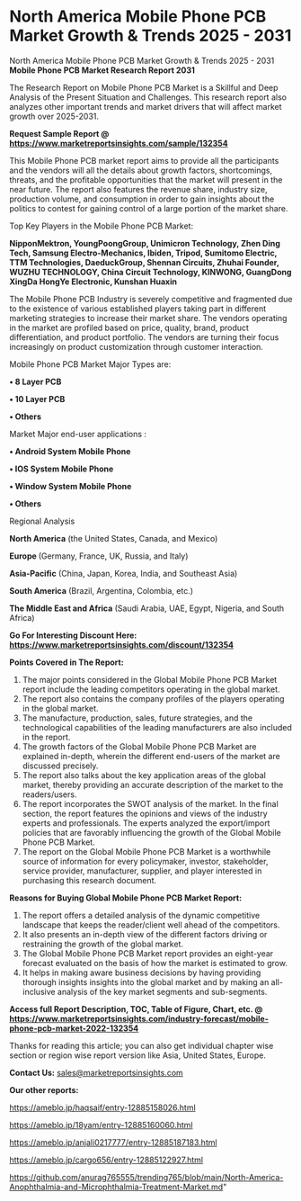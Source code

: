# North America Mobile Phone PCB Market Growth & Trends 2025 - 2031
North America Mobile Phone PCB Market Growth & Trends 2025 - 2031
<strong>Mobile Phone PCB Market Research Report 2031</strong>

The Research Report on Mobile Phone PCB Market is a Skillful and Deep Analysis of the Present Situation and Challenges. This research report also analyzes other important trends and market drivers that will affect market growth over 2025-2031.

<strong>Request Sample Report @ <a href=https://www.marketreportsinsights.com/sample/132354>https://www.marketreportsinsights.com/sample/132354</a></strong>

This Mobile Phone PCB market report aims to provide all the participants and the vendors will all the details about growth factors, shortcomings, threats, and the profitable opportunities that the market will present in the near future. The report also features the revenue share, industry size, production volume, and consumption in order to gain insights about the politics to contest for gaining control of a large portion of the market share.

Top Key Players in the Mobile Phone PCB Market:

<strong>NipponMektron, YoungPoongGroup, Unimicron Technology, Zhen Ding Tech, Samsung Electro-Mechanics, Ibiden, Tripod, Sumitomo Electric, TTM Technologies, DaeduckGroup, Shennan Circuits, Zhuhai Founder, WUZHU TECHNOLOGY, China Circuit Technology, KINWONG, GuangDong XingDa HongYe Electronic, Kunshan Huaxin</strong>

The Mobile Phone PCB Industry is severely competitive and fragmented due to the existence of various established players taking part in different marketing strategies to increase their market share. The vendors operating in the market are profiled based on price, quality, brand, product differentiation, and product portfolio. The vendors are turning their focus increasingly on product customization through customer interaction.

Mobile Phone PCB Market Major Types are:

<strong>• 8 Layer PCB

• 10 Layer PCB

• Others</strong>

Market Major end-user applications :

<strong>• Android System Mobile Phone

• IOS System Mobile Phone

• Window System Mobile Phone

• Others</strong>

Regional Analysis

</u><strong><b>North America</b></strong> (the United States, Canada, and Mexico)

<strong><b>Europe </b></strong>(Germany, France, UK, Russia, and Italy)

<strong><b>Asia-Pacific</b></strong> (China, Japan, Korea, India, and Southeast Asia)

<strong><b>South America</b></strong> (Brazil, Argentina, Colombia, etc.)

<strong><b>The Middle East and Africa</b></strong> (Saudi Arabia, UAE, Egypt, Nigeria, and South Africa)

<strong>Go For Interesting Discount Here: <a href=https://www.marketreportsinsights.com/discount/132354>https://www.marketreportsinsights.com/discount/132354</a></strong>

<strong>Points Covered in The Report:</strong>
<ol>
  <li>The major points considered in the Global Mobile Phone PCB Market report include the leading competitors operating in the global market.</li>
  <li>The report also contains the company profiles of the players operating in the global market.</li>
  <li>The manufacture, production, sales, future strategies, and the technological capabilities of the leading manufacturers are also included in the report.</li>
  <li>The growth factors of the Global Mobile Phone PCB Market are explained in-depth, wherein the different end-users of the market are discussed precisely.</li>
  <li>The report also talks about the key application areas of the global market, thereby providing an accurate description of the market to the readers/users.</li>
  <li>The report incorporates the SWOT analysis of the market. In the final section, the report features the opinions and views of the industry experts and professionals. The experts analyzed the export/import policies that are favorably influencing the growth of the Global Mobile Phone PCB Market.</li>
  <li>The report on the Global Mobile Phone PCB Market is a worthwhile source of information for every policymaker, investor, stakeholder, service provider, manufacturer, supplier, and player interested in purchasing this research document.</li>
</ol>
<strong>Reasons for Buying Global Mobile Phone PCB Market Report:</strong>

<ol>
  <li>The report offers a detailed analysis of the dynamic competitive landscape that keeps the reader/client well ahead of the competitors.</li>
  <li>It also presents an in-depth view of the different factors driving or restraining the growth of the global market.</li>
  <li>The Global Mobile Phone PCB Market report provides an eight-year forecast evaluated on the basis of how the market is estimated to grow.</li>
  <li>It helps in making aware business decisions by having providing thorough insights insights into the global market and by making an all-inclusive analysis of the key market segments and sub-segments.</li>
</ol>
<strong>Access full Report Description, TOC, Table of Figure, Chart, etc. @ <a href=https://www.marketreportsinsights.com/industry-forecast/mobile-phone-pcb-market-2022-132354>https://www.marketreportsinsights.com/industry-forecast/mobile-phone-pcb-market-2022-132354</a></strong>


Thanks for reading this article; you can also get individual chapter wise section or region wise report version like Asia, United States, Europe.

<strong>Contact Us:</strong>
sales@marketreportsinsights.com

<strong>Our other reports:</strong>

<a href=https://ameblo.jp/haqsaif/entry-12885158026.html>https://ameblo.jp/haqsaif/entry-12885158026.html</a>

<a href=https://ameblo.jp/18yam/entry-12885160060.html>https://ameblo.jp/18yam/entry-12885160060.html</a>

<a href=https://ameblo.jp/anjali0217777/entry-12885187183.html>https://ameblo.jp/anjali0217777/entry-12885187183.html</a>

<a href=https://ameblo.jp/cargo656/entry-12885122927.html>https://ameblo.jp/cargo656/entry-12885122927.html</a>

<a href=https://github.com/anurag765555/trending765/blob/main/North-America-Anophthalmia-and-Microphthalmia-Treatment-Market.md>https://github.com/anurag765555/trending765/blob/main/North-America-Anophthalmia-and-Microphthalmia-Treatment-Market.md</a>"
